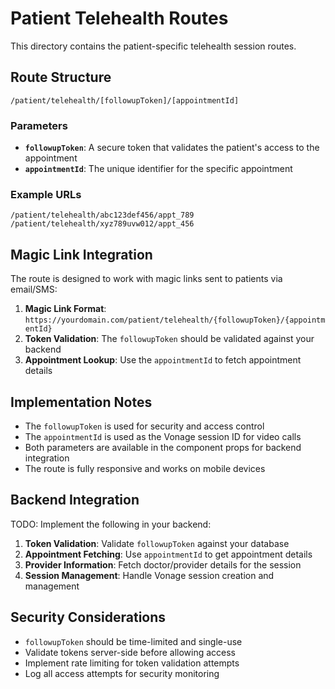 # Patient Telehealth Routes

This directory contains the patient-specific telehealth session routes.

## Route Structure

```
/patient/telehealth/[followupToken]/[appointmentId]
```

### Parameters

- **`followupToken`**: A secure token that validates the patient's access to the appointment
- **`appointmentId`**: The unique identifier for the specific appointment

### Example URLs

```
/patient/telehealth/abc123def456/appt_789
/patient/telehealth/xyz789uvw012/appt_456
```

## Magic Link Integration

The route is designed to work with magic links sent to patients via email/SMS:

1. **Magic Link Format**: `https://yourdomain.com/patient/telehealth/{followupToken}/{appointmentId}`
2. **Token Validation**: The `followupToken` should be validated against your backend
3. **Appointment Lookup**: Use the `appointmentId` to fetch appointment details

## Implementation Notes

- The `followupToken` is used for security and access control
- The `appointmentId` is used as the Vonage session ID for video calls
- Both parameters are available in the component props for backend integration
- The route is fully responsive and works on mobile devices

## Backend Integration

TODO: Implement the following in your backend:

1. **Token Validation**: Validate `followupToken` against your database
2. **Appointment Fetching**: Use `appointmentId` to get appointment details
3. **Provider Information**: Fetch doctor/provider details for the session
4. **Session Management**: Handle Vonage session creation and management

## Security Considerations

- `followupToken` should be time-limited and single-use
- Validate tokens server-side before allowing access
- Implement rate limiting for token validation attempts
- Log all access attempts for security monitoring







